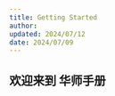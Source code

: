 ```yaml
---
title: Getting Started
author: 
updated: 2024/07/12
date: 2024/07/09
---
```


## 欢迎来到 **华师手册**

<!-- 华师手册是一个华南师范大学校园信息聚合的项目，希望能为华师的学生提供信息聚合和查询服务。本项目由华师学生发起，欢迎所有华师人参与建设。

因为第一版编写成员主要来自于广州国际校区，所以内容会偏重于广州国际校区。希望能联合五山校区、大学城校区，逐步完善内容，最终汇聚散布世界各地的华师人，一起完善这份手册。

华师手册目前部署在 [Vercel](https://vercel.com) 上，有时可能会因为各种原因，出现访问不通畅的情况。

我们搭建了一个状态页：https://status.scnusw.online，用于监控华师手册站点的在线情况。

欢迎有能力的同学搭建不同部署方案的镜像站，这样如果主站遇到了无法访问的问题，同学们可以打开状态页，寻找可以连接的镜像站。 -->

<script>
  // #758
  document.getElementsByClassName('md-nav__title')[1].click()
</script>
